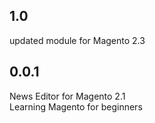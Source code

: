 1.0
------
updated module for Magento 2.3

0.0.1
------
News Editor for Magento 2.1<br />
Learning Magento for beginners<br />
